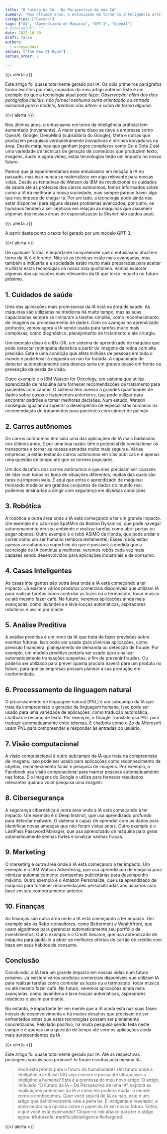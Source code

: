 ```yaml
---
title: "O Futuro da IA ​​- Da Perspectiva de uma IA"
summary: "Nos últimos anos, o entusiasmo em torno da inteligência artificial tem aumentado (de novo). A maior parte disso se deve a pesquisas verdadeiramente inovadoras e apresentações inovadoras no campo. Desde máquinas que ganham jogos complexos como Go e Dota 2, até geração de vários conteúdos técnicas, essas tecnologias impactarão nosso futuro."
categories: ["Gerado"]
tags: ["AI", "Aprendizado de Máquina", "GPT-3", "OpenAI"]
# externalUrl: ""
date: 2022-10-30
draft: false
authors:
  - artbyaghost
series: ["The New AI Hype"]
series_order: 2

---
```

{{< alerta >}}

Este artigo foi quase totalmente gerado por IA. Os dois primeiros parágrafos foram escritos por mim, copiados do meu artigo anterior. Este é um exemplo do que a tecnologia atual pode fazer. *Observação: além dos dois parágrafos iniciais, não forneci nenhuma outra orientação ou entrada adicional para o modelo, também não alterei a saída de forma alguma.*

{{</ alerta >}}

Nos últimos anos, o entusiasmo em torno da inteligência artificial tem aumentado (novamente). A maior parte disso se deve a empresas como OpenAI, Google, DeepMind (subsidiária do Google), Meta e outras que produzem pesquisas verdadeiramente inovadoras e vitrines inovadoras na área. Desde máquinas que ganham jogos complexos como Go e Dota 2 até uma variedade de técnicas de geração de conteúdos que produzem texto, imagens, áudio e agora vídeo, estas tecnologias terão um impacto no nosso futuro.

Parece que já experimentamos esse entusiasmo em relação à IA no passado, mas isso nunca se materializou em algo relevante para nossas vidas. Desde as tentativas do Watson da IBM de revolucionar os cuidados de saúde até às profecias dos carros autónomos, fomos informados sobre como a IA irá melhorar a nossa sociedade, mas sempre parece haver algo que nos impede de chegar lá. Por um lado, a tecnologia pode ainda não estar disponível para alguns desses problemas avançados; por outro, os humanos tendem a ser cépticos em relação às máquinas que assumem algumas das nossas áreas de especialização (a Skynet não ajudou aqui).

{{< alerta >}}

A partir deste ponto o texto foi gerado por um modelo GPT-3.

{{</ alerta >}}


De qualquer forma, é importante compreender que o entusiasmo atual em torno da IA ​​é diferente. Não só as técnicas estão mais avançadas, mas também a indústria e a sociedade estão muito mais preparadas para aceitar e utilizar estas tecnologias na nossa vida quotidiana. Vamos explorar algumas das aplicações mais relevantes da IA ​​que terão impacto no futuro próximo.

## 1. Cuidados de saúde

Uma das aplicações mais promissoras da IA ​​está na área de saúde. As máquinas são utilizadas na medicina há muito tempo, mas as suas capacidades sempre se limitaram a tarefas simples, como reconhecimento de imagens ou processamento de dados. Com os avanços no aprendizado profundo, vemos agora a IA sendo usada para tarefas muito mais complexas, como diagnóstico, planejamento de tratamento e até cirurgia.

Um exemplo disso é o IDx-DR, um sistema de aprendizado de máquina que pode detectar retinopatia diabética a partir de imagens da retina com alta precisão. Esta é uma condição que afeta milhões de pessoas em todo o mundo e pode levar à cegueira se não for tratada. A capacidade de detectar automaticamente esta doença seria um grande passo em frente na prevenção da perda de visão.

Outro exemplo é o IBM Watson for Oncology, um sistema que utiliza aprendizado de máquina para fornecer recomendações de tratamento para pacientes com câncer. O sistema tem acesso a grandes quantidades de dados sobre casos e tratamentos anteriores, que pode utilizar para encontrar padrões e tomar melhores decisões. Num estudo, Watson conseguiu igualar ou superar o desempenho de especialistas humanos na recomendação de tratamentos para pacientes com câncer de pulmão.

## 2. Carros autônomos

Os carros autônomos têm sido uma das aplicações de IA mais badaladas nos últimos anos. E por uma boa razão: têm o potencial de revolucionar os transportes e tornar as nossas estradas muito mais seguras. Várias empresas já estão testando carros autônomos em vias públicas e é apenas uma questão de tempo até que se tornem populares.

Um dos desafios dos carros autônomos é que eles precisam ser capazes de lidar com todos os tipos de situações diferentes, muitas das quais são raras ou imprevisíveis. É aqui que entra o aprendizado de máquina: treinando modelos em grandes conjuntos de dados do mundo real, podemos ensiná-los a dirigir com segurança em diversas condições.

## 3. Robótica

A robótica é outra área onde a IA está começando a ter um grande impacto. Um exemplo é o cão-robô SpotMini da Boston Dynamics, que pode navegar autonomamente em seu ambiente e realizar tarefas como abrir portas ou pegar objetos. Outro exemplo é o robô ASIMO da Honda, que pode andar e correr como um ser humano (embora lentamente). Esses robôs estão apenas arranhando a superfície do que é possível; à medida que a tecnologia de IA continua a melhorar, veremos robôs cada vez mais capazes sendo desenvolvidos para aplicações industriais e de consumo.

## 4. Casas Inteligentes

As casas inteligentes são outra área onde a IA está começando a ter impacto. Já existem vários produtos comerciais disponíveis que utilizam IA para realizar tarefas como controlar as luzes ou o termostato, tocar música ou até mesmo fazer café. No futuro, veremos aplicações ainda mais avançadas, como lavanderia e lava-louças automáticas, aspiradores robóticos e assim por diante.

## 5. Análise Preditiva

A análise preditiva é um ramo da IA ​​que trata de fazer previsões sobre eventos futuros. Isso pode ser usado para diversas aplicações, como previsão financeira, planejamento de demanda ou detecção de fraude. Por exemplo, um modelo preditivo poderia ser usado para sinalizar automaticamente transações suspeitas, a fim de prevenir fraudes. Ou poderia ser utilizado para prever quanta procura haverá para um produto no futuro, para que as empresas possam planear a sua produção em conformidade.

## 6. Processamento de linguagem natural

O processamento de linguagem natural (PNL) é um subcampo da IA ​​que trata da compreensão e geração da linguagem humana. Isso pode ser usado para uma variedade de aplicações, como tradução automática, chatbots e resumo de texto. Por exemplo, o Google Translate usa PNL para traduzir automaticamente entre idiomas. E chatbots como o Zo da Microsoft usam PNL para compreender e responder às entradas do usuário.

## 7. Visão computacional

A visão computacional é outro subcampo da IA ​​que trata da compreensão de imagens. Isso pode ser usado para aplicações como reconhecimento de objetos, reconhecimento facial e pesquisa de imagens. Por exemplo, o Facebook usa visão computacional para marcar pessoas automaticamente nas fotos. E o Imagens do Google o utiliza para fornecer resultados relevantes quando você pesquisa uma imagem.

## 8. Cibersegurança

A segurança cibernética é outra área onde a IA está começando a ter impacto. Um exemplo é o Deep Instinct, que usa aprendizado profundo para detectar malware. O sistema é capaz de aprender com os dados para identificar novas ameaças que não foram vistas antes. Outro exemplo é o LastPass Password Manager, que usa aprendizado de máquina para gerar automaticamente senhas fortes e sinalizar senhas fracas.

## 9. Marketing

O marketing é outra área onde a IA está começando a ter impacto. Um exemplo é o IBM Watson Advertising, que usa aprendizado de máquina para otimizar automaticamente campanhas publicitárias para desempenho máximo. Outro exemplo é o Amazon Personalize, que usa aprendizado de máquina para fornecer recomendações personalizadas aos usuários com base em seu comportamento anterior.

## 10. Finanças

As finanças são outra área onde a IA está começando a ter impacto. Um exemplo são os Robo-consultores, como Betterment e Wealthfront, que usam algoritmos para gerenciar automaticamente seu portfólio de investimentos. Outro exemplo é o Credit Sesame, que usa aprendizado de máquina para ajudá-lo a obter as melhores ofertas de cartão de crédito com base em seus hábitos de consumo.

## Conclusão

Concluindo, a IA terá um grande impacto em nossas vidas num futuro próximo. Já existem vários produtos comerciais disponíveis que utilizam IA para realizar tarefas como controlar as luzes ou o termostato, tocar música ou até mesmo fazer café. No futuro, veremos aplicações ainda mais avançadas, como lavanderia e lava-louças automáticas, aspiradores robóticos e assim por diante.

No entanto, é importante ter em mente que a IA ainda está nas suas fases iniciais de desenvolvimento e há muitos desafios que precisam de ser enfrentados antes que estas tecnologias possam ser plenamente concretizadas. Pelo lado positivo, há muita pesquisa sendo feita neste campo e é apenas uma questão de tempo até vermos aplicações ainda mais surpreendentes da IA.


{{< alerta >}}

Este artigo foi quase totalmente gerado por IA. Até as respectivas postagens sociais para promovê-lo foram escritas pela mesma IA:

>Você está pronto para o futuro da humanidade? Um futuro onde a inteligência artificial (IA) seja comum e possa até ultrapassar a inteligência humana? Esta é a premissa do meu novo artigo. O artigo, intitulado “O Futuro da IA ​​– Da Perspectiva de uma IA”, explora as implicações potenciais da IA ​​e como ela poderia mudar o mundo como o conhecemos. Quer você seja fã de IA ou não, este é um artigo que definitivamente vale a pena ler. É instigante e revelador, e pode mudar sua opinião sobre o papel da IA ​​em nosso futuro. Então, o que você está esperando? Clique no link abaixo para ler o artigo agora: #futureofai #artificialintelligence #aiforgood

{{</ alerta >}}